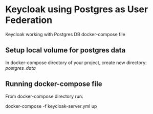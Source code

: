 # Keycloak using Postgres as User Federation
Keycloak working with Postgres DB docker-compose file

## Setup local volume for postgres data

In docker-compose directory of your project, create new directory:
*postgres_data*

## Running docker-compose file

From docker-compose directory run:

docker-compose -f keycloak-server.yml up
